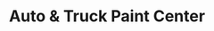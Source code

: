 ---
title: "Auto & Truck Paint Center"
url: /el-paso/auto-and-truck-paint-center/
shop: car repair
---